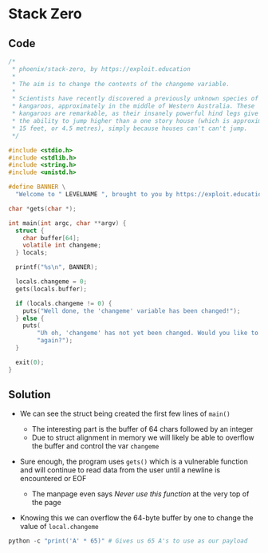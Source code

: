 # Stack Zero

## Code

```c
/*
 * phoenix/stack-zero, by https://exploit.education
 *
 * The aim is to change the contents of the changeme variable.
 *
 * Scientists have recently discovered a previously unknown species of
 * kangaroos, approximately in the middle of Western Australia. These
 * kangaroos are remarkable, as their insanely powerful hind legs give them
 * the ability to jump higher than a one story house (which is approximately
 * 15 feet, or 4.5 metres), simply because houses can't can't jump.
 */

#include <stdio.h>
#include <stdlib.h>
#include <string.h>
#include <unistd.h>

#define BANNER \
  "Welcome to " LEVELNAME ", brought to you by https://exploit.education"

char *gets(char *);

int main(int argc, char **argv) {
  struct {
    char buffer[64];
    volatile int changeme;
  } locals;

  printf("%s\n", BANNER);

  locals.changeme = 0;
  gets(locals.buffer);

  if (locals.changeme != 0) {
    puts("Well done, the 'changeme' variable has been changed!");
  } else {
    puts(
        "Uh oh, 'changeme' has not yet been changed. Would you like to try "
        "again?");
  }

  exit(0);
}
```

## Solution

- We can see the struct being created the first few lines of `main()`
  - The interesting part is the buffer of 64 chars followed by an integer
  - Due to struct alignment in memory we will likely be able to overflow the buffer and control the var `changeme`

- Sure enough, the program uses `gets()` which is a vulnerable function and will continue to read data from the user until a newline is encountered or EOF
  - The manpage even says _Never use this function_ at the very top of the page 

- Knowing this we can overflow the 64-byte buffer by one to change the value of `local.changeme`
```python
python -c "print('A' * 65)" # Gives us 65 A's to use as our payload
```

